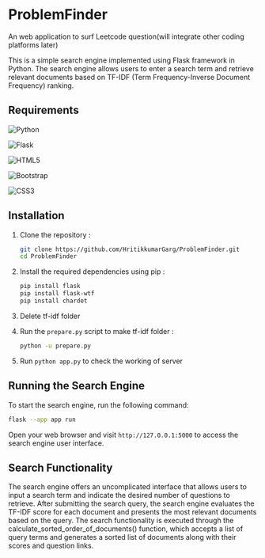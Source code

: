 # ProblemFinder

An web application to surf Leetcode question(will integrate other coding platforms later)

This is a simple search engine implemented using Flask framework in Python. The search engine allows users to enter a search term and retrieve relevant documents based on TF-IDF (Term Frequency-Inverse Document Frequency) ranking.


## Requirements

![Python](https://img.shields.io/badge/python-3670A0?style=for-the-badge&logo=python&logoColor=ffdd54)

![Flask](https://img.shields.io/badge/flask-%23000.svg?style=for-the-badge&logo=flask&logoColor=white)

![HTML5](https://img.shields.io/badge/html5-%23E34F26.svg?style=for-the-badge&logo=html5&logoColor=white)

![Bootstrap](https://img.shields.io/badge/bootstrap-%238511FA.svg?style=for-the-badge&logo=bootstrap&logoColor=white)

![CSS3](https://img.shields.io/badge/css3-%231572B6.svg?style=for-the-badge&logo=css3&logoColor=white)

## Installation

1. Clone the repository :
   ```bash
   git clone https://github.com/HritikkumarGarg/ProblemFinder.git
   cd ProblemFinder
   ```
2. Install the required dependencies using pip :
   ```bash
   pip install flask
   pip install flask-wtf
   pip install chardet
   ```
3. Delete tf-idf folder

4. Run the `prepare.py` script to make tf-idf folder :
   ```bash
   python -u prepare.py
   ```
5. Run `python app.py` to check the working of server

## Running the Search Engine

To start the search engine, run the following command:

```bash
flask --app app run
```

Open your web browser and visit `http://127.0.0.1:5000` to access the search engine user interface.

## Search Functionality

The search engine offers an uncomplicated interface that allows users to input a search term and indicate the desired number of questions to retrieve. After submitting the search query, the search engine evaluates the TF-IDF score for each document and presents the most relevant documents based on the query. The search functionality is executed through the calculate_sorted_order_of_documents() function, which accepts a list of query terms and generates a sorted list of documents along with their scores and question links.


